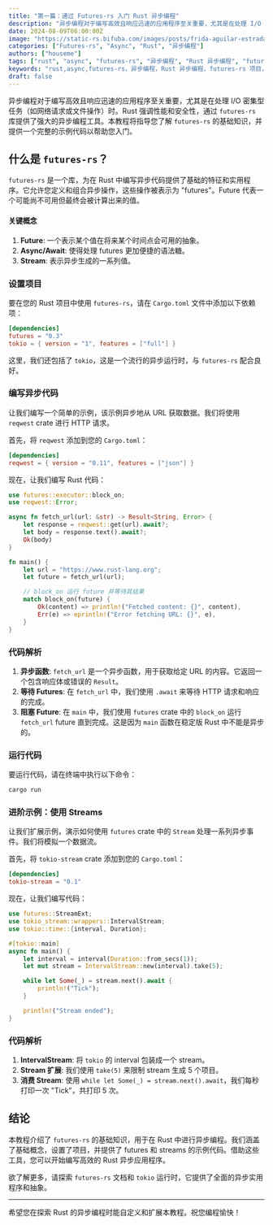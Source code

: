 ```yaml
---
title: "第一篇：通过 Futures-rs 入门 Rust 异步编程"
description: "异步编程对于编写高效且响应迅速的应用程序至关重要，尤其是在处理 I/O 密集型任务（如网络请求或文件操作）时。Rust 强调性能和安全性，通过 `futures-rs` 库提供了强大的异步编程工具。本教程将指导您了解 `futures-rs` 的基础知识，并提供一个完整的示例代码以帮助您入门。"
date: 2024-08-09T06:00:00Z
image: "https://static-rs.bifuba.com/images/posts/frida-aguilar-estrada-sMV0Rv4UKKY-unsplash.jpg"
categories: ["Futures-rs", "Async", "Rust", "异步编程"]
authors: ["houseme"]
tags: ["rust", "async", "futures-rs", "异步编程", "Rust 异步编程", "futures-rs 项目", "异步任务", "异步操作", "异步 Rust 编程"]
keywords: "rust,async,futures-rs，异步编程，Rust 异步编程，futures-rs 项目，异步任务，异步操作，异步 Rust 编程"
draft: false
---
```


异步编程对于编写高效且响应迅速的应用程序至关重要，尤其是在处理 I/O 密集型任务（如网络请求或文件操作）时。Rust 强调性能和安全性，通过 `futures-rs` 库提供了强大的异步编程工具。本教程将指导您了解 `futures-rs` 的基础知识，并提供一个完整的示例代码以帮助您入门。

## 什么是 `futures-rs`？

`futures-rs` 是一个库，为在 Rust 中编写异步代码提供了基础的特征和实用程序。它允许您定义和组合异步操作，这些操作被表示为 "futures"。Future 代表一个可能尚不可用但最终会被计算出来的值。

#### 关键概念

1. **Future**: 一个表示某个值在将来某个时间点会可用的抽象。
2. **Async/Await**: 使得处理 futures 更加便捷的语法糖。
3. **Stream**: 表示异步生成的一系列值。

### 设置项目

要在您的 Rust 项目中使用 `futures-rs`，请在 `Cargo.toml` 文件中添加以下依赖项：

```toml
[dependencies]
futures = "0.3"
tokio = { version = "1", features = ["full"] }
```

这里，我们还包括了 `tokio`，这是一个流行的异步运行时，与 `futures-rs` 配合良好。

### 编写异步代码

让我们编写一个简单的示例，该示例异步地从 URL 获取数据。我们将使用 `reqwest` crate 进行 HTTP 请求。

首先，将 `reqwest` 添加到您的 `Cargo.toml`：

```toml
[dependencies]
reqwest = { version = "0.11", features = ["json"] }
```

现在，让我们编写 Rust 代码：

```rust
use futures::executor::block_on;
use reqwest::Error;

async fn fetch_url(url: &str) -> Result<String, Error> {
    let response = reqwest::get(url).await?;
    let body = response.text().await?;
    Ok(body)
}

fn main() {
    let url = "https://www.rust-lang.org";
    let future = fetch_url(url);

    // block_on 运行 future 并等待其结果
    match block_on(future) {
        Ok(content) => println!("Fetched content: {}", content),
        Err(e) => eprintln!("Error fetching URL: {}", e),
    }
}
```

### 代码解析

1. **异步函数**: `fetch_url` 是一个异步函数，用于获取给定 URL 的内容。它返回一个包含响应体或错误的 `Result`。
2. **等待 Futures**: 在 `fetch_url` 中，我们使用 `.await` 来等待 HTTP 请求和响应的完成。
3. **阻塞 Future**: 在 `main` 中，我们使用 `futures` crate 中的 `block_on` 运行 `fetch_url` future 直到完成。这是因为 `main` 函数在稳定版 Rust 中不能是异步的。

### 运行代码

要运行代码，请在终端中执行以下命令：

```sh
cargo run
```

### 进阶示例：使用 Streams

让我们扩展示例，演示如何使用 `futures` crate 中的 `Stream` 处理一系列异步事件。我们将模拟一个数据流。

首先，将 `tokio-stream` crate 添加到您的 `Cargo.toml`：

```toml
[dependencies]
tokio-stream = "0.1"
```

现在，让我们编写代码：

```rust
use futures::StreamExt;
use tokio_stream::wrappers::IntervalStream;
use tokio::time::{interval, Duration};

#[tokio::main]
async fn main() {
    let interval = interval(Duration::from_secs(1));
    let mut stream = IntervalStream::new(interval).take(5);

    while let Some(_) = stream.next().await {
        println!("Tick");
    }

    println!("Stream ended");
}
```

### 代码解析

1. **IntervalStream**: 将 `tokio` 的 interval 包装成一个 stream。
2. **Stream 扩展**: 我们使用 `take(5)` 来限制 stream 生成 5 个项目。
3. **消费 Stream**: 使用 `while let Some(_) = stream.next().await`，我们每秒打印一次 "Tick"，共打印 5 次。

## 结论

本教程介绍了 `futures-rs` 的基础知识，用于在 Rust 中进行异步编程。我们涵盖了基础概念，设置了项目，并提供了 futures 和 streams 的示例代码。借助这些工具，您可以开始编写高效的 Rust 异步应用程序。

欲了解更多，请探索 `futures-rs` 文档和 `tokio` 运行时，它提供了全面的异步实用程序和抽象。

---

希望您在探索 Rust 的异步编程时能自定义和扩展本教程。祝您编程愉快！
